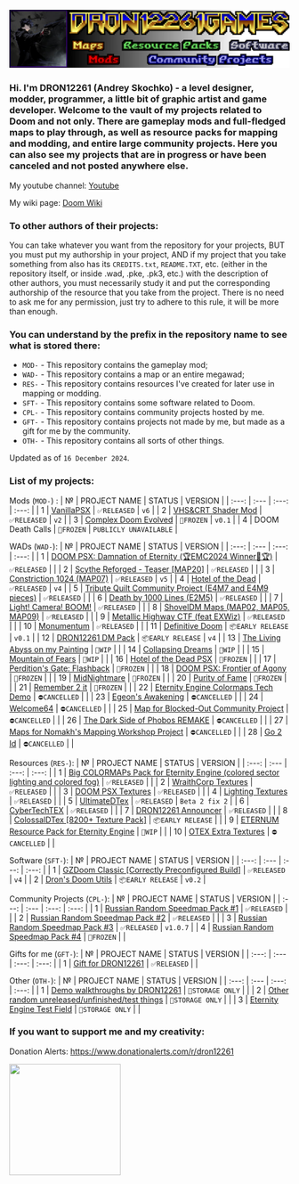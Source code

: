 ![Logo](./dron12261games.png)

### Hi. I'm DRON12261 (Andrey Skochko) - a level designer, modder, programmer, a little bit of graphic artist and game developer.  Welcome to the vault of my projects related to Doom and not only. There are gameplay mods and full-fledged maps to play through, as well as resource packs for mapping and modding, and entire large community projects. Here you can also see my projects that are in progress or have been canceled and not posted anywhere else.

My youtube channel: [Youtube](https://www.youtube.com/@dron12261)

My wiki page: [Doom Wiki](https://doomwiki.org/wiki/Andrey_Skochko_(DRON12261))

### To other authors of their projects:
You can take whatever you want from the repository for your projects, BUT you must put my authorship in your project, AND if my project that you take something from also has its `CREDITS.txt`, `README.TXT`, etc. (either in the repository itself, or inside .wad, .pke, .pk3, etc.) with the description of other authors, you must necessarily study it and put the corresponding authorship of the resource that you take from the project. There is no need to ask me for any permission, just try to adhere to this rule, it will be more than enough.

### You can understand by the prefix in the repository name to see what is stored there:
- `MOD-` - This repository contains the gameplay mod;
- `WAD-` - This repository contains a map or an entire megawad;
- `RES-` - This repository contains resources I've created for later use in mapping or modding.
- `SFT-` - This repository contains some software related to Doom.
- `CPL-` - This repository contains community projects hosted by me.
- `GFT-` - This repository contains projects not made by me, but made as a gift for me by the community.
- `OTH-` - This repository contains all sorts of other things.

Updated as of `16 December 2024`.

### List of my projects:
Mods (`MOD-`) :
| № | PROJECT NAME | STATUS | VERSION |
| :---: | :--- | :---: | :---: |
| 1 | [VanillaPSX](https://github.com/dron12261games/MOD-VanillaPSX) | ```✅RELEASED``` | ```v6``` |
| 2 | [VHS&CRT Shader Mod](https://github.com/dron12261games/MOD-VHS-CRT-Shader-by-DRON12261) | ```✅RELEASED``` | ```v2``` |
| 3 | [Complex Doom Evolved](https://github.com/dron12261games/MOD-Complex-Doom-Evolved) | ```🧊FROZEN``` | ```v0.1``` |
| 4 | DOOM Death Calls | ```🧊FROZEN``` | ```PUBLICLY UNAVAILABLE``` |

WADs (`WAD-`):
| № | PROJECT NAME | STATUS | VERSION |
| :---: | :--- | :---: | :---: |
| 1 | [DOOM PSX: Damnation of Eternity (🏆EMC2024 Winner🥈🏆)](https://github.com/dron12261games/WAD-DOOM-PSX-Damnation-of-Eternity-EMC2024) | ```✅RELEASED``` |  |
| 2 | [Scythe Reforged - Teaser [MAP20]](https://github.com/dron12261games/WAD-Scythe-Reforged) | ```✅RELEASED``` |  |
| 3 | [Constriction 1024 (MAP07)](https://github.com/dron12261games/WAD-Constriction1024-MAP07) | ```✅RELEASED``` | ```v5``` |
| 4 | [Hotel of the Dead](https://github.com/dron12261games/WAD-Hotel-of-the-Dead) | ```✅RELEASED``` | ```v4``` |
| 5 | [Tribute Quilt Community Project (E4M7 and E4M9 pieces)](https://github.com/dron12261games/WAD-Tribute-Quilt-Pieces) | ```✅RELEASED``` |  |
| 6 | [Death by 1000 Lines (E2M5)](https://github.com/dron12261games/WAD-Death-by-1000-Lines-E2M5) | ```✅RELEASED``` |  |
| 7 | [Light! Camera! BOOM!](https://github.com/dron12261games/WAD-Light-Camera-BOOM) | ```✅RELEASED``` |  |
| 8 | [ShovelDM Maps (MAP02, MAP05, MAP09)](https://github.com/dron12261games/WAD-ShovelDM-Maps) | ```✅RELEASED``` |  |
| 9 | [Metallic Highway CTF (feat EXWiz)](https://github.com/dron12261games/WAD-Metallic-Highway) | ```✅RELEASED``` |  |
| 10 | [Monumentum](https://github.com/dron12261games/WAD-Monumentum) | ```✅RELEASED``` |  |
| 11 | [Definitive Doom](https://github.com/dron12261games/WAD-Definitive-Doom) | ```📦EARLY RELEASE``` | ```v0.1``` |
| 12 | [DRON12261 DM Pack](https://github.com/dron12261games/WAD-DRON12261-DM-Pack) | ```📦EARLY RELEASE``` | ```v4``` |
| 13 | [The Living Abyss on my Painting](https://github.com/dron12261games/WAD-The-Living-Abyss-in-my-Painting) | ```🏁WIP``` |  |
| 14 | [Collapsing Dreams](https://github.com/dron12261games/WAD-Collapsing-Dreams) | ```🏁WIP``` |  |
| 15 | [Mountain of Fears](https://github.com/dron12261games/WAD-Mountain-of-Fears) | ```🏁WIP``` |  |
| 16 | [Hotel of the Dead PSX](https://github.com/dron12261games/WAD-Hotel-of-the-Dead-PSX) | ```🧊FROZEN``` |  |
| 17 | [Perdition's Gate: Flashback](https://github.com/dron12261games/WAD-Perditions-Gate-Flashback) | ```🧊FROZEN``` |  |
| 18 | [DOOM PSX: Frontier of Agony](https://github.com/dron12261games/WAD-DOOM-PSX-Frontier-of-Agony) | ```🧊FROZEN``` |  |
| 19 | [MidNightmare](https://github.com/dron12261games/WAD-MidNightmare) | ```🧊FROZEN``` |  |
| 20 | [Purity of Fame](https://github.com/dron12261games/WAD-Purity-of-Fame) | ```🧊FROZEN``` |  |
| 21 | [Remember 2 it](https://github.com/dron12261games/WAD-Remember-2-it) | ```🧊FROZEN``` |  |
| 22 | [Eternity Engine Colormaps Tech Demo](https://github.com/dron12261games/WAD-Eternity-Engine-Colormaps-Tech-Demo) | ```⛔CANCELLED``` |  |
| 23 | [Egeon's Awakening](https://github.com/dron12261games/WAD-Egeons-Awakening) | ```⛔CANCELLED``` |  |
| 24 | [Welcome64](https://github.com/dron12261games/WAD-Welcome64) | ```⛔CANCELLED``` |  |
| 25 | [Map for Blocked-Out Community Project](https://github.com/dron12261games/WAD-Blocked-Out) | ```⛔CANCELLED``` |  |
| 26 | [The Dark Side of Phobos REMAKE](https://github.com/dron12261games/WAD-TDSOP-Remake) | ```⛔CANCELLED``` |  |
| 27 | [Maps for Nomakh's Mapping Workshop Project](https://github.com/dron12261games/WAD-NMW-Maps) | ```⛔CANCELLED``` |  |
| 28 | [Go 2 Id](https://github.com/dron12261games/WAD-Go-2-Id) | ```⛔CANCELLED``` |  |

Resources (`RES-`):
| № | PROJECT NAME | STATUS | VERSION |
| :---: | :--- | :---: | :---: |
| 1 | [Big COLORMAPs Pack for Eternity Engine (colored sector lighting and colored fog)](https://github.com/dron12261games/RES-Big-Colormap-Pack-for-Eternity-Engine) | ```✅RELEASED``` |  |
| 2 | [WraithCorp Textures](https://github.com/dron12261games/RES-WraithCorpTex) | ```✅RELEASED``` |  |
| 3 | [DOOM PSX Textures](https://github.com/dron12261games/RES-PSXTex) | ```✅RELEASED``` |  |
| 4 | [Lighting Textures](https://github.com/dron12261games/RES-Lighting-Textures) | ```✅RELEASED``` |  |
| 5 | [UltimateDTex](https://github.com/dron12261games/RES-UltimateDTex) | ```✅RELEASED``` | ```Beta 2 fix 2``` |
| 6 | [CyberTechTEX](https://github.com/dron12261games/RES-CyberTechTEX) | ```✅RELEASED``` |  |
| 7 | [DRON12261 Announcer](https://github.com/dron12261games/RES-DRON12261-Announcer) | ```✅RELEASED``` |  |
| 8 | [ColossalDTex [8200+ Texture Pack]](https://github.com/dron12261games/RES-ColossalDTex) | ```📦EARLY RELEASE``` |  |
| 9 | [ETERNUM Resource Pack for Eternity Engine](https://github.com/dron12261games/RES-Eternum-Resource-Pack) | ```🏁WIP``` |  |
| 10 | [OTEX Extra Textures](https://github.com/dron12261games/RES-OTEX-EXTRA) | ```⛔CANCELLED``` |  |

Software (`SFT-`):
| № | PROJECT NAME | STATUS | VERSION |
| :---: | :--- | :---: | :---: |
| 1 | [GZDoom Classic [Correctly Preconfigured Build]](https://github.com/dron12261games/SFT-GZDoom-Classic) | ```✅RELEASED``` | ```v4``` |
| 2 | [Dron's Doom Utils](https://github.com/dron12261games/SFT-DronsDoomUtils) | ```📦EARLY RELEASE``` | ```v0.2``` |

Community Projects (`CPL-`):
| № | PROJECT NAME | STATUS | VERSION |
| :---: | :--- | :---: | :---: |
| 1 | [Russian Random Speedmap Pack #1](https://github.com/dron12261games/CPL-RRSP1) | ```✅RELEASED``` |  |
| 2 | [Russian Random Speedmap Pack #2](https://github.com/dron12261games/CPL-RRSP2) | ```✅RELEASED``` |  |
| 3 | [Russian Random Speedmap Pack #3](https://github.com/dron12261games/CPL-RRSP3) | ```✅RELEASED``` | ```v1.0.7``` |
| 4 | [Russian Random Speedmap Pack #4](https://github.com/dron12261games/CPL-RRSP4) | ```🧊FROZEN``` |  |

Gifts for me (`GFT-`):
| № | PROJECT NAME | STATUS | VERSION |
| :---: | :--- | :---: | :---: |
| 1 | [Gift for DRON12261](https://github.com/dron12261games/GFT-Gift-for-DRON12261) | ```✅RELEASED``` |  |

Other (`OTH-`):
| № | PROJECT NAME | STATUS | VERSION |
| :---: | :--- | :---: | :---: |
| 1 | [Demo walkthroughs by DRON12261](https://github.com/dron12261games/OTH-Demos-by-DRON12261) | ```💼STORAGE ONLY``` |  |
| 2 | [Other random unreleased/unfinished/test things](https://github.com/dron12261games/OTH-My-Random-Stuff) | ```💼STORAGE ONLY``` |  |
| 3 | [Eternity Engine Test Field](https://github.com/dron12261games/WAD-Eternity-Engine-Test-Field) | ```💼STORAGE ONLY``` |  |

### If you want to support me and my creativity:
Donation Alerts: https://www.donationalerts.com/r/dron12261

<img src="https://static.donationalerts.ru/uploads/qr/3225384/qr_f7b0f52cc482781acc8eaadd5cfb97d3.png" data-canonical-src="https://static.donationalerts.ru/uploads/qr/3225384/qr_f7b0f52cc482781acc8eaadd5cfb97d3.png" width="200" height="200" />
